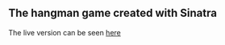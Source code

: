 ## The hangman game created with Sinatra  
The live version can be seen [here](https://radiant-earth-83625.herokuapp.com/)
